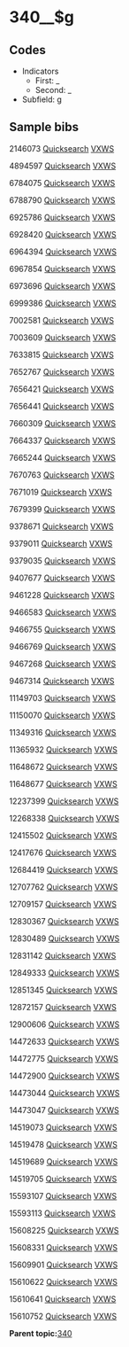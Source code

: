 # 340\_\_$g

## Codes

-   Indicators
    -   First: \_
    -   Second: \_
-   Subfield: g

## Sample bibs

2146073 [Quicksearch](https://search.library.yale.edu/catalog/2146073) [VXWS](http://prodorbis.library.yale.edu:7014/vxws/GetHoldingsService?bibId=2146073)

4894597 [Quicksearch](https://search.library.yale.edu/catalog/4894597) [VXWS](http://prodorbis.library.yale.edu:7014/vxws/GetHoldingsService?bibId=4894597)

6784075 [Quicksearch](https://search.library.yale.edu/catalog/6784075) [VXWS](http://prodorbis.library.yale.edu:7014/vxws/GetHoldingsService?bibId=6784075)

6788790 [Quicksearch](https://search.library.yale.edu/catalog/6788790) [VXWS](http://prodorbis.library.yale.edu:7014/vxws/GetHoldingsService?bibId=6788790)

6925786 [Quicksearch](https://search.library.yale.edu/catalog/6925786) [VXWS](http://prodorbis.library.yale.edu:7014/vxws/GetHoldingsService?bibId=6925786)

6928420 [Quicksearch](https://search.library.yale.edu/catalog/6928420) [VXWS](http://prodorbis.library.yale.edu:7014/vxws/GetHoldingsService?bibId=6928420)

6964394 [Quicksearch](https://search.library.yale.edu/catalog/6964394) [VXWS](http://prodorbis.library.yale.edu:7014/vxws/GetHoldingsService?bibId=6964394)

6967854 [Quicksearch](https://search.library.yale.edu/catalog/6967854) [VXWS](http://prodorbis.library.yale.edu:7014/vxws/GetHoldingsService?bibId=6967854)

6973696 [Quicksearch](https://search.library.yale.edu/catalog/6973696) [VXWS](http://prodorbis.library.yale.edu:7014/vxws/GetHoldingsService?bibId=6973696)

6999386 [Quicksearch](https://search.library.yale.edu/catalog/6999386) [VXWS](http://prodorbis.library.yale.edu:7014/vxws/GetHoldingsService?bibId=6999386)

7002581 [Quicksearch](https://search.library.yale.edu/catalog/7002581) [VXWS](http://prodorbis.library.yale.edu:7014/vxws/GetHoldingsService?bibId=7002581)

7003609 [Quicksearch](https://search.library.yale.edu/catalog/7003609) [VXWS](http://prodorbis.library.yale.edu:7014/vxws/GetHoldingsService?bibId=7003609)

7633815 [Quicksearch](https://search.library.yale.edu/catalog/7633815) [VXWS](http://prodorbis.library.yale.edu:7014/vxws/GetHoldingsService?bibId=7633815)

7652767 [Quicksearch](https://search.library.yale.edu/catalog/7652767) [VXWS](http://prodorbis.library.yale.edu:7014/vxws/GetHoldingsService?bibId=7652767)

7656421 [Quicksearch](https://search.library.yale.edu/catalog/7656421) [VXWS](http://prodorbis.library.yale.edu:7014/vxws/GetHoldingsService?bibId=7656421)

7656441 [Quicksearch](https://search.library.yale.edu/catalog/7656441) [VXWS](http://prodorbis.library.yale.edu:7014/vxws/GetHoldingsService?bibId=7656441)

7660309 [Quicksearch](https://search.library.yale.edu/catalog/7660309) [VXWS](http://prodorbis.library.yale.edu:7014/vxws/GetHoldingsService?bibId=7660309)

7664337 [Quicksearch](https://search.library.yale.edu/catalog/7664337) [VXWS](http://prodorbis.library.yale.edu:7014/vxws/GetHoldingsService?bibId=7664337)

7665244 [Quicksearch](https://search.library.yale.edu/catalog/7665244) [VXWS](http://prodorbis.library.yale.edu:7014/vxws/GetHoldingsService?bibId=7665244)

7670763 [Quicksearch](https://search.library.yale.edu/catalog/7670763) [VXWS](http://prodorbis.library.yale.edu:7014/vxws/GetHoldingsService?bibId=7670763)

7671019 [Quicksearch](https://search.library.yale.edu/catalog/7671019) [VXWS](http://prodorbis.library.yale.edu:7014/vxws/GetHoldingsService?bibId=7671019)

7679399 [Quicksearch](https://search.library.yale.edu/catalog/7679399) [VXWS](http://prodorbis.library.yale.edu:7014/vxws/GetHoldingsService?bibId=7679399)

9378671 [Quicksearch](https://search.library.yale.edu/catalog/9378671) [VXWS](http://prodorbis.library.yale.edu:7014/vxws/GetHoldingsService?bibId=9378671)

9379011 [Quicksearch](https://search.library.yale.edu/catalog/9379011) [VXWS](http://prodorbis.library.yale.edu:7014/vxws/GetHoldingsService?bibId=9379011)

9379035 [Quicksearch](https://search.library.yale.edu/catalog/9379035) [VXWS](http://prodorbis.library.yale.edu:7014/vxws/GetHoldingsService?bibId=9379035)

9407677 [Quicksearch](https://search.library.yale.edu/catalog/9407677) [VXWS](http://prodorbis.library.yale.edu:7014/vxws/GetHoldingsService?bibId=9407677)

9461228 [Quicksearch](https://search.library.yale.edu/catalog/9461228) [VXWS](http://prodorbis.library.yale.edu:7014/vxws/GetHoldingsService?bibId=9461228)

9466583 [Quicksearch](https://search.library.yale.edu/catalog/9466583) [VXWS](http://prodorbis.library.yale.edu:7014/vxws/GetHoldingsService?bibId=9466583)

9466755 [Quicksearch](https://search.library.yale.edu/catalog/9466755) [VXWS](http://prodorbis.library.yale.edu:7014/vxws/GetHoldingsService?bibId=9466755)

9466769 [Quicksearch](https://search.library.yale.edu/catalog/9466769) [VXWS](http://prodorbis.library.yale.edu:7014/vxws/GetHoldingsService?bibId=9466769)

9467268 [Quicksearch](https://search.library.yale.edu/catalog/9467268) [VXWS](http://prodorbis.library.yale.edu:7014/vxws/GetHoldingsService?bibId=9467268)

9467314 [Quicksearch](https://search.library.yale.edu/catalog/9467314) [VXWS](http://prodorbis.library.yale.edu:7014/vxws/GetHoldingsService?bibId=9467314)

11149703 [Quicksearch](https://search.library.yale.edu/catalog/11149703) [VXWS](http://prodorbis.library.yale.edu:7014/vxws/GetHoldingsService?bibId=11149703)

11150070 [Quicksearch](https://search.library.yale.edu/catalog/11150070) [VXWS](http://prodorbis.library.yale.edu:7014/vxws/GetHoldingsService?bibId=11150070)

11349316 [Quicksearch](https://search.library.yale.edu/catalog/11349316) [VXWS](http://prodorbis.library.yale.edu:7014/vxws/GetHoldingsService?bibId=11349316)

11365932 [Quicksearch](https://search.library.yale.edu/catalog/11365932) [VXWS](http://prodorbis.library.yale.edu:7014/vxws/GetHoldingsService?bibId=11365932)

11648672 [Quicksearch](https://search.library.yale.edu/catalog/11648672) [VXWS](http://prodorbis.library.yale.edu:7014/vxws/GetHoldingsService?bibId=11648672)

11648677 [Quicksearch](https://search.library.yale.edu/catalog/11648677) [VXWS](http://prodorbis.library.yale.edu:7014/vxws/GetHoldingsService?bibId=11648677)

12237399 [Quicksearch](https://search.library.yale.edu/catalog/12237399) [VXWS](http://prodorbis.library.yale.edu:7014/vxws/GetHoldingsService?bibId=12237399)

12268338 [Quicksearch](https://search.library.yale.edu/catalog/12268338) [VXWS](http://prodorbis.library.yale.edu:7014/vxws/GetHoldingsService?bibId=12268338)

12415502 [Quicksearch](https://search.library.yale.edu/catalog/12415502) [VXWS](http://prodorbis.library.yale.edu:7014/vxws/GetHoldingsService?bibId=12415502)

12417676 [Quicksearch](https://search.library.yale.edu/catalog/12417676) [VXWS](http://prodorbis.library.yale.edu:7014/vxws/GetHoldingsService?bibId=12417676)

12684419 [Quicksearch](https://search.library.yale.edu/catalog/12684419) [VXWS](http://prodorbis.library.yale.edu:7014/vxws/GetHoldingsService?bibId=12684419)

12707762 [Quicksearch](https://search.library.yale.edu/catalog/12707762) [VXWS](http://prodorbis.library.yale.edu:7014/vxws/GetHoldingsService?bibId=12707762)

12709157 [Quicksearch](https://search.library.yale.edu/catalog/12709157) [VXWS](http://prodorbis.library.yale.edu:7014/vxws/GetHoldingsService?bibId=12709157)

12830367 [Quicksearch](https://search.library.yale.edu/catalog/12830367) [VXWS](http://prodorbis.library.yale.edu:7014/vxws/GetHoldingsService?bibId=12830367)

12830489 [Quicksearch](https://search.library.yale.edu/catalog/12830489) [VXWS](http://prodorbis.library.yale.edu:7014/vxws/GetHoldingsService?bibId=12830489)

12831142 [Quicksearch](https://search.library.yale.edu/catalog/12831142) [VXWS](http://prodorbis.library.yale.edu:7014/vxws/GetHoldingsService?bibId=12831142)

12849333 [Quicksearch](https://search.library.yale.edu/catalog/12849333) [VXWS](http://prodorbis.library.yale.edu:7014/vxws/GetHoldingsService?bibId=12849333)

12851345 [Quicksearch](https://search.library.yale.edu/catalog/12851345) [VXWS](http://prodorbis.library.yale.edu:7014/vxws/GetHoldingsService?bibId=12851345)

12872157 [Quicksearch](https://search.library.yale.edu/catalog/12872157) [VXWS](http://prodorbis.library.yale.edu:7014/vxws/GetHoldingsService?bibId=12872157)

12900606 [Quicksearch](https://search.library.yale.edu/catalog/12900606) [VXWS](http://prodorbis.library.yale.edu:7014/vxws/GetHoldingsService?bibId=12900606)

14472633 [Quicksearch](https://search.library.yale.edu/catalog/14472633) [VXWS](http://prodorbis.library.yale.edu:7014/vxws/GetHoldingsService?bibId=14472633)

14472775 [Quicksearch](https://search.library.yale.edu/catalog/14472775) [VXWS](http://prodorbis.library.yale.edu:7014/vxws/GetHoldingsService?bibId=14472775)

14472900 [Quicksearch](https://search.library.yale.edu/catalog/14472900) [VXWS](http://prodorbis.library.yale.edu:7014/vxws/GetHoldingsService?bibId=14472900)

14473044 [Quicksearch](https://search.library.yale.edu/catalog/14473044) [VXWS](http://prodorbis.library.yale.edu:7014/vxws/GetHoldingsService?bibId=14473044)

14473047 [Quicksearch](https://search.library.yale.edu/catalog/14473047) [VXWS](http://prodorbis.library.yale.edu:7014/vxws/GetHoldingsService?bibId=14473047)

14519073 [Quicksearch](https://search.library.yale.edu/catalog/14519073) [VXWS](http://prodorbis.library.yale.edu:7014/vxws/GetHoldingsService?bibId=14519073)

14519478 [Quicksearch](https://search.library.yale.edu/catalog/14519478) [VXWS](http://prodorbis.library.yale.edu:7014/vxws/GetHoldingsService?bibId=14519478)

14519689 [Quicksearch](https://search.library.yale.edu/catalog/14519689) [VXWS](http://prodorbis.library.yale.edu:7014/vxws/GetHoldingsService?bibId=14519689)

14519705 [Quicksearch](https://search.library.yale.edu/catalog/14519705) [VXWS](http://prodorbis.library.yale.edu:7014/vxws/GetHoldingsService?bibId=14519705)

15593107 [Quicksearch](https://search.library.yale.edu/catalog/15593107) [VXWS](http://prodorbis.library.yale.edu:7014/vxws/GetHoldingsService?bibId=15593107)

15593113 [Quicksearch](https://search.library.yale.edu/catalog/15593113) [VXWS](http://prodorbis.library.yale.edu:7014/vxws/GetHoldingsService?bibId=15593113)

15608225 [Quicksearch](https://search.library.yale.edu/catalog/15608225) [VXWS](http://prodorbis.library.yale.edu:7014/vxws/GetHoldingsService?bibId=15608225)

15608331 [Quicksearch](https://search.library.yale.edu/catalog/15608331) [VXWS](http://prodorbis.library.yale.edu:7014/vxws/GetHoldingsService?bibId=15608331)

15609901 [Quicksearch](https://search.library.yale.edu/catalog/15609901) [VXWS](http://prodorbis.library.yale.edu:7014/vxws/GetHoldingsService?bibId=15609901)

15610622 [Quicksearch](https://search.library.yale.edu/catalog/15610622) [VXWS](http://prodorbis.library.yale.edu:7014/vxws/GetHoldingsService?bibId=15610622)

15610641 [Quicksearch](https://search.library.yale.edu/catalog/15610641) [VXWS](http://prodorbis.library.yale.edu:7014/vxws/GetHoldingsService?bibId=15610641)

15610752 [Quicksearch](https://search.library.yale.edu/catalog/15610752) [VXWS](http://prodorbis.library.yale.edu:7014/vxws/GetHoldingsService?bibId=15610752)

**Parent topic:**[340](../../tags/340/340.md)

